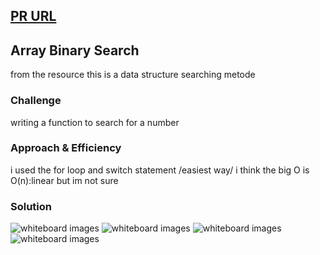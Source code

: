 ## [PR URL](https://github.com/yousef-401-advanced-javascript/data-structures-and-algorithms/pull/3)
## Array Binary Search
from the resource this is a data structure searching metode
### Challenge
writing  a function to search for a number

### Approach & Efficiency

i used the for loop and switch statement /easiest way/ i think the big O is O(n):linear but im not sure

### Solution
![whiteboard images](../../assets/array-shift/array-binary-search-search1.jpg)
![whiteboard images](../../assets/array-shift/array-binary-search-search2.jpg)
![whiteboard images](../../assets/array-shift/array-binary-search-search3.jpg)
![whiteboard images](../../assets/array-shift/array-binary-search-search4.jpg)